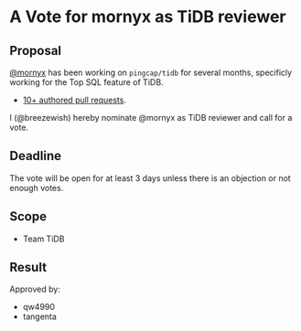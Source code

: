 # A Vote for mornyx as TiDB reviewer

## Proposal

[@mornyx](https://github.com/mornyx) has been working on `pingcap/tidb` for several months, specificly working for the Top SQL feature of TiDB.

- [10+ authored pull requests](https://github.com/pingcap/tidb/pulls?q=is%3Apr+author%3Amornyx+is%3Aclosed).

I (@breezewish) hereby nominate @mornyx as TiDB reviewer and call for a vote.

## Deadline

The vote will be open for at least 3 days unless there is an objection or not enough votes.

## Scope

- Team TiDB

## Result

Approved by:

- qw4990
- tangenta
